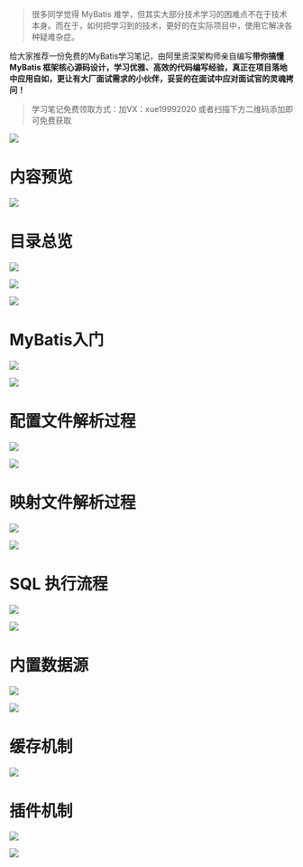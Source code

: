> 很多同学觉得 MyBatis 难学，但其实大部分技术学习的困难点不在于技术本身。而在于，如何把学习到的技术，更好的在实际项目中，使用它解决各种疑难杂症。

给大家推荐一份免费的MyBatis学习笔记，由阿里资深架构师亲自编写**带你搞懂 MyBatis 框架核心源码设计，学习优雅、高效的代码编写经验，真正在项目落地中应用自如，更让有大厂面试需求的小伙伴，妥妥的在面试中应对面试官的灵魂拷问！**

> 学习笔记免费领取方式：加VX：xue19992020 或者扫描下方二维码添加即可免费获取

![](https://upload-images.jianshu.io/upload_images/22459064-d23f2f3724a856b6.png?imageMogr2/auto-orient/strip%7CimageView2/2/w/1240)

# 内容预览

![](https://upload-images.jianshu.io/upload_images/22459064-91b68eaa4400d161.png?imageMogr2/auto-orient/strip%7CimageView2/2/w/1240)

# **目录总览**

![](https://imgconvert.csdnimg.cn/aHR0cHM6Ly91cGxvYWQtaW1hZ2VzLmppYW5zaHUuaW8vdXBsb2FkX2ltYWdlcy8yMjQ1OTA2NC0yMWFhYjU3YjJlMGVhMWRi?x-oss-process=image/format,png)

![](https://imgconvert.csdnimg.cn/aHR0cHM6Ly91cGxvYWQtaW1hZ2VzLmppYW5zaHUuaW8vdXBsb2FkX2ltYWdlcy8yMjQ1OTA2NC0wNjBmNmViMDBkOGJmNmY2LnBuZw?x-oss-process=image/format,png)

![](https://imgconvert.csdnimg.cn/aHR0cHM6Ly91cGxvYWQtaW1hZ2VzLmppYW5zaHUuaW8vdXBsb2FkX2ltYWdlcy8yMjQ1OTA2NC00NDhhZGVmMDIzZmVhMzgzLnBuZw?x-oss-process=image/format,png)



# **MyBatis入门**

![](https://imgconvert.csdnimg.cn/aHR0cHM6Ly91cGxvYWQtaW1hZ2VzLmppYW5zaHUuaW8vdXBsb2FkX2ltYWdlcy8yMjQ1OTA2NC1hYTRkYzIxNmQ5NzkyYWU1?x-oss-process=image/format,png)

![](https://imgconvert.csdnimg.cn/aHR0cHM6Ly91cGxvYWQtaW1hZ2VzLmppYW5zaHUuaW8vdXBsb2FkX2ltYWdlcy8yMjQ1OTA2NC1mOTI3N2YzN2U0OTg4M2U1?x-oss-process=image/format,png)

# **配置文件解析过程**

![](https://imgconvert.csdnimg.cn/aHR0cHM6Ly91cGxvYWQtaW1hZ2VzLmppYW5zaHUuaW8vdXBsb2FkX2ltYWdlcy8yMjQ1OTA2NC02YjFkZjU1NDA5Y2IzNWFh?x-oss-process=image/format,png)

![](https://imgconvert.csdnimg.cn/aHR0cHM6Ly91cGxvYWQtaW1hZ2VzLmppYW5zaHUuaW8vdXBsb2FkX2ltYWdlcy8yMjQ1OTA2NC1lYmJmMzdlYTcyNWMyMzJm?x-oss-process=image/format,png)

# **映射文件解析过程**

![](https://imgconvert.csdnimg.cn/aHR0cHM6Ly91cGxvYWQtaW1hZ2VzLmppYW5zaHUuaW8vdXBsb2FkX2ltYWdlcy8yMjQ1OTA2NC0xYmJjMGVjMzY4OTc5OGJkLnBuZw?x-oss-process=image/format,png)


![](https://imgconvert.csdnimg.cn/aHR0cHM6Ly91cGxvYWQtaW1hZ2VzLmppYW5zaHUuaW8vdXBsb2FkX2ltYWdlcy8yMjQ1OTA2NC0xMWQ5YjUwOWNlYTM1ZTk2?x-oss-process=image/format,png)

# **SQL 执行流程**

![](https://imgconvert.csdnimg.cn/aHR0cHM6Ly91cGxvYWQtaW1hZ2VzLmppYW5zaHUuaW8vdXBsb2FkX2ltYWdlcy8yMjQ1OTA2NC03ZTE0NGY3NGFjYzdiNTRj?x-oss-process=image/format,png)

![](https://imgconvert.csdnimg.cn/aHR0cHM6Ly91cGxvYWQtaW1hZ2VzLmppYW5zaHUuaW8vdXBsb2FkX2ltYWdlcy8yMjQ1OTA2NC00Nzg4ZTRmZjhiN2E0ODA1?x-oss-process=image/format,png)

# **内置数据源**

![](https://imgconvert.csdnimg.cn/aHR0cHM6Ly91cGxvYWQtaW1hZ2VzLmppYW5zaHUuaW8vdXBsb2FkX2ltYWdlcy8yMjQ1OTA2NC1kZjFjYWJiZjRhZjNmNDI0?x-oss-process=image/format,png)

![](https://imgconvert.csdnimg.cn/aHR0cHM6Ly91cGxvYWQtaW1hZ2VzLmppYW5zaHUuaW8vdXBsb2FkX2ltYWdlcy8yMjQ1OTA2NC05YThlNGFlOWQxZmY0MDFl?x-oss-process=image/format,png)

# **缓存机制**

![](https://imgconvert.csdnimg.cn/aHR0cHM6Ly91cGxvYWQtaW1hZ2VzLmppYW5zaHUuaW8vdXBsb2FkX2ltYWdlcy8yMjQ1OTA2NC03OTk3MDc1NjljMWRhMTg1?x-oss-process=image/format,png)


# **插件机制**

![](https://imgconvert.csdnimg.cn/aHR0cHM6Ly91cGxvYWQtaW1hZ2VzLmppYW5zaHUuaW8vdXBsb2FkX2ltYWdlcy8yMjQ1OTA2NC0zMjkwYTM2N2JjYmFhNjdk?x-oss-process=image/format,png)

![](https://imgconvert.csdnimg.cn/aHR0cHM6Ly91cGxvYWQtaW1hZ2VzLmppYW5zaHUuaW8vdXBsb2FkX2ltYWdlcy8yMjQ1OTA2NC02MWZhYTJlZjEzYjliNGUx?x-oss-process=image/format,png)
